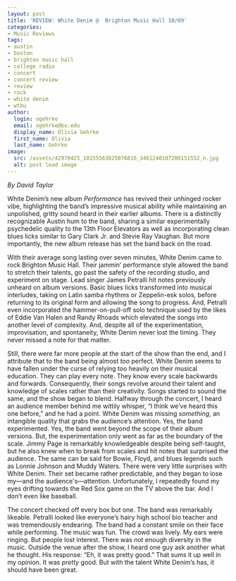 ```yaml
---
layout: post
title: 'REVIEW: White Denim @  Brighton Music Hall 10/09'
categories:
- Music Reviews
tags:
- austin
- boston
- brighton music hall
- college radio
- concert
- concert review
- review
- rock
- white denim
- wtbu
author:
  login: ogehrke
  email: ogehrke@bu.edu
  display_name: Olivia Gehrke
  first_name: Olivia
  last_name: Gehrke
image:
  src: /assets/42970425_10155563825076816_3461240107200151552_n.jpg
  alt: post lead image
---
```


_By David Taylor_

White Denim’s new album _Performance_ has revived their unhinged rocker vibe, highlighting the band’s impressive musical ability while maintaining an unpolished, gritty sound heard in their earlier albums. There is a distinctly recognizable Austin hum to the band, sharing a similar experimentally psychedelic quality to the 13th Floor Elevators as well as incorporating clean blues licks similar to Gary Clark Jr. and Stevie Ray Vaughan. But more importantly, the new album release has set the band back on the road.

With their average song lasting over seven minutes, White Denim came to rock Brighton Music Hall. Their jammin’ performance style allowed the band to stretch their talents, go past the safety of the recording studio, and experiment on stage. Lead singer James Petralli hit notes previously unheard on album versions. Basic blues licks transformed into musical interludes, taking on Latin samba rhythms or Zeppelin-esk solos, before returning to its original form and allowing the song to progress. And, Petralli even incorporated the hammer-on-pull-off solo technique used by the likes of Eddie Van Halen and Randy Rhoads which elevated the songs into another level of complexity. And, despite all of the experimentation, improvisation, and spontaneity, White Denim never lost the timing. They never missed a note for that matter.

Still, there were far more people at the start of the show than the end, and I attribute that to the band being almost _too_ perfect. White Denim seems to have fallen under the curse of relying too heavily on their musical education. They can play every note. They know every scale backwards and forwards. Consequently, their songs revolve around their talent and knowledge of scales rather than their creativity. Songs started to sound the same, and the show began to blend. Halfway through the concert, I heard an audience member behind me wittily whisper, “I think we’ve heard this one before,” and he had a point. White Denim was missing _something_, an intangible quality that grabs the audience’s attention. Yes, the band experimented. Yes, the band went beyond the scope of their album versions. But, the experimentation only went as far as the boundary of the scale. Jimmy Page is remarkably knowledgeable despite being self-taught, but he also knew when to break from scales and hit notes that surprised the audience. The same can be said for Bowie, Floyd, and blues legends such as Lonnie Johnson and Muddy Waters. There were very little surprises with White Denim. Their set became rather predictable, and they began to lose my—and the audience's—attention. Unfortunately, I repeatedly found my eyes drifting towards the Red Sox game on the TV above the bar. And I don’t even like baseball.

The concert checked off every box but one. The band was remarkably likeable. Petralli looked like everyone’s hairy high school bio teacher and was tremendously endearing. The band had a constant smile on their face while performing. The music was fun. The crowd was lively. My ears were ringing. But people lost interest. There was not enough diversity in the music. Outside the venue after the show, I heard one guy ask another what he thought. His response: “Eh, it was pretty good.” That sums it up well in my opinion. It was _pretty_ good. But with the talent White Denim’s has, it should have been great.